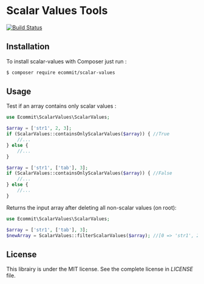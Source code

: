 # Scalar Values Tools

[![Build Status](https://travis-ci.com/e-commit/scalar-values.svg?branch=master)](https://travis-ci.com/e-commit/scalar-values)

## Installation ##

To install scalar-values with Composer just run :

```bash
$ composer require ecommit/scalar-values
```

## Usage ##

Test if an array contains only scalar values :

```php
use Ecommit\ScalarValues\ScalarValues;

$array = ['str1', 2, 3];
if (ScalarValues::containsOnlyScalarValues($array)) { //True
    //...
} else {
    //...
}

$array = ['str1', ['tab'], 3];
if (ScalarValues::containsOnlyScalarValues($array)) { //False
    //...
} else {
    //...
}
```

Returns the input array after deleting all non-scalar values (on root):

```php
use Ecommit\ScalarValues\ScalarValues;

$array = ['str1', ['tab'], 3];
$newArray = ScalarValues::filterScalarValues($array); //[0 => 'str1', 2 => 3]
```

## License ##

This librairy is under the MIT license. See the complete license in *LICENSE* file.
